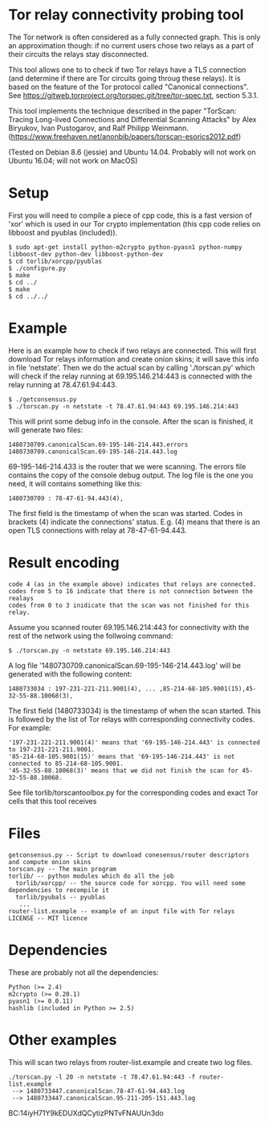 Tor relay connectivity probing tool
===================================

The Tor network is often considered as a fully connected graph. This is only an
approximation though: if no current users chose two relays as a part of their
circuits the relays stay disconnected.

This tool allows one to to check if two Tor relays have a TLS connection 
(and determine if there are Tor circuits going throug these relays). It
is based on the feature of the Tor protocol called "Canonical connections". See
https://gitweb.torproject.org/torspec.git/tree/tor-spec.txt, section 5.3.1.


This tool implements the technique described in the paper
"TorScan: Tracing Long-lived Connections and Differential Scanning Attacks" by
Alex Biryukov, Ivan Pustogarov, and Ralf Philipp Weinmann.
(https://www.freehaven.net/anonbib/papers/torscan-esorics2012.pdf)

(Tested on Debian 8.6 (jessie) and Ubuntu 14.04. Probably will not work on Ubuntu 16.04;
will not work on MacOS)

Setup
===============

First you will need to compile a piece of cpp code, this is a fast version of
'xor' which is used in our Tor crypto implementation (this cpp code relies on
libboost and pyublas (included)).

	$ sudo apt-get install python-m2crypto python-pyasn1 python-numpy libboost-dev python-dev libboost-python-dev
	$ cd torlib/xorcpp/pyublas
	$ ./configure.py
	$ make
	$ cd ../
	$ make
	$ cd ../../

Example
===============

Here is an example how to check if two relays are connected.
This will first download Tor relays information and create onion skins;
it will save this info in file 'netstate'.
Then we do the actual scan by calling './torscan.py' which will check
if the relay running at 69.195.146.214:443 is connected with the relay running
at 78.47.61.94:443.

	$ ./getconsensus.py     
	$ ./torscan.py -n netstate -t 78.47.61.94:443 69.195.146.214:443

This will print some debug info in the console. 
After the scan is finished, it will generate two files:

	1480730709.canonicalScan.69-195-146-214.443.errors
	1480730709.canonicalScan.69-195-146-214.443.log

69-195-146-214.433 is the router that we were scanning.
The errors file contains the copy of the console debug output.
The log file is the one you need, it will contains something like this:

	1480730709 : 78-47-61-94.443(4),

The first field is the timestamp of when the scan was started.
Codes in brackets (4) indicate the connections' status.
E.g. (4) means that there is an open TLS connections with relay at 78-47-61-94.443.

Result encoding
===============

	code 4 (as in the example above) indicates that relays are connected.
	codes from 5 to 16 indicate that there is not connection between the realays
	codes from 0 to 3 inidicate that the scan was not finished for this relay.

Assume you scanned router 69.195.146.214:443 for connectivity with the rest of
the network using the follwoing command:

	$ ./torscan.py -n netstate 69.195.146.214:443

A log file '1480730709.canonicalScan.69-195-146-214.443.log' will be generated with
the following content:

	1480733034 : 197-231-221-211.9001(4), ... ,85-214-68-105.9001(15),45-32-55-88.10068(3),

The first field (1480733034) is the timestamp of when the scan started.
This is followed by the list of Tor relays with corresponding connectivity codes. For example:

	'197-231-221-211.9001(4)' means that '69-195-146-214.443' is connected to 197-231-221-211.9001.
	'85-214-68-105.9001(15)' means that '69-195-146-214.443' is not connected to 85-214-68-105.9001.
	'45-32-55-88.10068(3)' means that we did not finish the scan for 45-32-55-88.10068.

See file torlib/torscantoolbox.py for the corresponding codes and exact Tor cells that
this tool receives

Files
=====

	getconsensus.py -- Script to download conesensus/router descriptors and compute onion skins
	torscan.py -- The main program
	torlib/ -- python modules which do all the job
	  torlib/xorcpp/ -- the source code for xorcpp. You will need some dependencies to recompile it 
	  torlib/pyubals -- pyublas 
	   ...
	router-list.example -- example of an input file with Tor relays
	LICENSE -- MIT licence

Dependencies
============
These are probably not all the dependencies:

	Python (>= 2.4)
	m2crypto (>= 0.20.1)
	pyasn1 (>= 0.0.11)
	hashlib (included in Python >= 2.5)


Other examples
==============

This will scan two relays from router-list.example and create two log files.

	./torscan.py -l 20 -n netstate -t 78.47.61.94:443 -f router-list.example
	 --> 1480733447.canonicalScan.78-47-61-94.443.log
	 --> 1480733447.canonicalScan.95-211-205-151.443.log


BC:14iyH71Y9kEDUXdQCytizPNTvFNAUUn3do 
